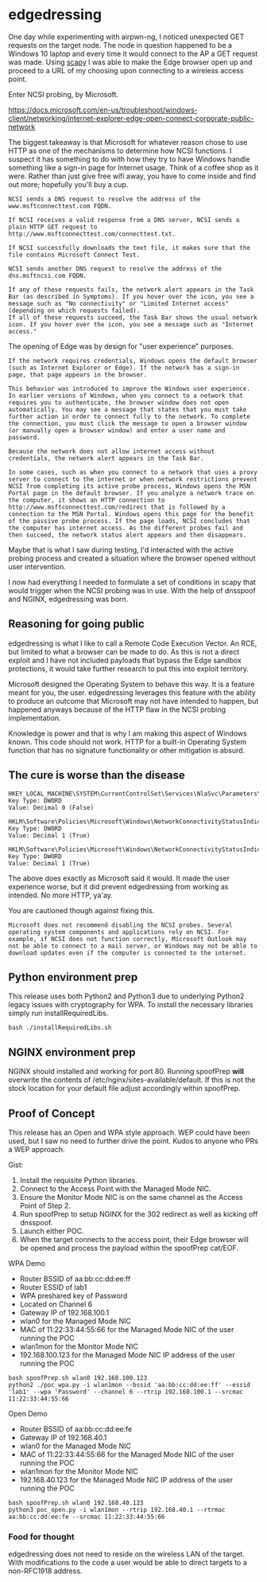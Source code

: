 
# edgedressing
One day while experimenting with airpwn-ng, I noticed unexpected GET requests on the target node.  The node in question happened to be a Windows 10 laptop and every time it would connect to the AP a GET request was made.  Using [scapy](https://scapy.net/)  I was able to make the Edge browser open up and proceed to a URL of my choosing upon connecting to a wireless access point.

Enter NCSI probing, by Microsoft.

https://docs.microsoft.com/en-us/troubleshoot/windows-client/networking/internet-explorer-edge-open-connect-corporate-public-network

The biggest takeaway is that Microsoft for whatever reason chose to use HTTP as one of the mechanisms to determine how NCSI functions.  I suspect it has something to do with how they try to have Windows handle something like a sign-in page for Internet usage.  Think of a coffee shop as it were.  Rather than just give free wifi away, you have to come inside and find out more; hopefully you'll buy a cup.
```
NCSI sends a DNS request to resolve the address of the www.msftconnecttest.com FQDN.

If NCSI receives a valid response from a DNS server, NCSI sends a plain HTTP GET request to http://www.msftconnecttest.com/connecttest.txt.

If NCSI successfully downloads the text file, it makes sure that the file contains Microsoft Connect Test.

NCSI sends another DNS request to resolve the address of the dns.msftncsi.com FQDN.

If any of these requests fails, the network alert appears in the Task Bar (as described in Symptoms). If you hover over the icon, you see a message such as "No connectivity" or "Limited Internet access" (depending on which requests failed).
If all of these requests succeed, the Task Bar shows the usual network icon. If you hover over the icon, you see a message such as "Internet access."
```

The opening of Edge was by design for "user experience" purposes.
```
If the network requires credentials, Windows opens the default browser (such as Internet Explorer or Edge). If the network has a sign-in page, that page appears in the browser.

This behavior was introduced to improve the Windows user experience. In earlier versions of Windows, when you connect to a network that requires you to authenticate, the browser window does not open automatically. You may see a message that states that you must take further action in order to connect fully to the network. To complete the connection, you must click the message to open a browser window (or manually open a browser window) and enter a user name and password.

Because the network does not allow internet access without credentials, the network alert appears in the Task Bar.

In some cases, such as when you connect to a network that uses a proxy server to connect to the internet or when network restrictions prevent NCSI from completing its active probe process, Windows opens the MSN Portal page in the default browser. If you analyze a network trace on the computer, it shows an HTTP connection to http://www.msftconnecttest.com/redirect that is followed by a connection to the MSN Portal. Windows opens this page for the benefit of the passive probe process. If the page loads, NCSI concludes that the computer has internet access. As the different probes fail and then succeed, the network status alert appears and then disappears.
```

Maybe that is what I saw during testing, I'd interacted with the active probing process and created a situation where the browser opened without user intervention.

I now had everything I needed to formulate a set of conditions in scapy that would trigger when the NCSI probing was in use.  With the help of dnsspoof and NGINX, edgedressing was born.

## Reasoning for going public
edgedressing is what I like to call a Remote Code Execution Vector.  An RCE, but limited to what a browser can be made to do.  As this is not a direct exploit and I have not included payloads that bypass the Edge sandbox protections, it would take further research to put this into exploit territory.

Microsoft designed the Operating System to behave this way.  It is a feature meant for you, the user.  edgedressing leverages this feature with the ability to produce an outcome that Microsoft may not have intended to happen, but happened anyways because of the HTTP flaw in the NCSI probing implementation.

Knowledge is power and that is why I am making this aspect of Windows known.  This code should not work.  HTTP for a built-in Operating System function that has no signature functionality or other mitigation is absurd.

## The cure is worse than the disease
```
HKEY_LOCAL_MACHINE\SYSTEM\CurrentControlSet\Services\NlaSvc\Parameters\Internet\EnableActiveProbing
Key Type: DWORD
Value: Decimal 0 (False)

HKLM\Software\Policies\Microsoft\Windows\NetworkConnectivityStatusIndicator\NoActiveProbe
Key Type: DWORD
Value: Decimal 1 (True)

HKLM\Software\Policies\Microsoft\Windows\NetworkConnectivityStatusIndicator\DisablePassivePolling
Key Type: DWORD
Value: Decimal 1 (True)
```
The above does exactly as Microsoft said it would.  It made the user experience worse, but it did prevent edgedressing from working as intended.  No more HTTP, ya'ay.

You are cautioned though against fixing this.
```
Microsoft does not recommend disabling the NCSI probes. Several operating system components and applications rely on NCSI. For example, if NCSI does not function correctly, Microsoft Outlook may not be able to connect to a mail server, or Windows may not be able to download updates even if the computer is connected to the internet.
```

## Python environment prep
This release uses both Python2 and Python3 due to underlying Python2 legacy issues with cryptography for WPA.  To install the necessary libraries simply run installRequiredLibs.
```
bash ./installRequiredLibs.sh
```

## NGINX environment prep
NGINX should installed and working for port 80.  Running spoofPrep **will** overwrite the contents of /etc/nginx/sites-available/default.  If this is not the stock location for your default file adjust accordingly within spoofPrep.

## Proof of Concept
This release has an Open and WPA style approach.  WEP could have been used, but I saw no need to further drive the point.  Kudos to anyone who PRs a WEP approach.

Gist:
1. Install the requisite Python libraries.
2. Connect to the Access Point with the Managed Mode NIC.
3. Ensure the Monitor Mode NIC is on the same channel as the Access Point of Step 2.
4. Run spoofPrep to setup NGINX for the 302 redirect as well as kicking off dnsspoof.
5. Launch either POC.
6. When the target connects to the access point, their Edge browser will be opened and process the payload within the spoofPrep cat/EOF.

WPA Demo
- Router BSSID of aa:bb:cc:dd:ee:ff
- Router ESSID of lab1
- WPA preshared key of Password
- Located on Channel 6
- Gateway IP of 192.168.100.1
- wlan0 for the Managed Mode NIC
- MAC of 11:22:33:44:55:66 for the Managed Mode NIC of the user running the POC
- wlan1mon for the Monitor Mode NIC
- 192.168.100.123 for the Managed Mode NIC IP address of the user running the POC
```
bash spoofPrep.sh wlan0 192.168.100.123
python2 ./poc_wpa.py -i wlan1mon --bssid 'aa:bb:cc:dd:ee:ff' --essid 'lab1' --wpa 'Password' --channel 6 --rtrip 192.168.100.1 --srcmac 11:22:33:44:55:66
```

Open Demo
- Router BSSID of aa:bb:cc:dd:ee:fe
- Gateway IP of 192.168.40.1
- wlan0 for the Managed Mode NIC
- MAC of 11:22:33:44:55:66 for the Managed Mode NIC of the user running the POC
- wlan1mon for the Monitor Mode NIC
- 192.168.40.123 for the Managed Mode NIC IP address of the user running the POC

```
bash spoofPrep.sh wlan0 192.168.40.123
python3 poc_open.py -i wlan1mon --rtrip 192.168.40.1 --rtrmac aa:bb:cc:dd:ee:fe --srcmac 11:22:33:44:55:66
```

### Food for thought
edgedressing does not need to reside on the wireless LAN of the target.  With modifications to the code a user would be able to direct targets to a non-RFC1918 address.
